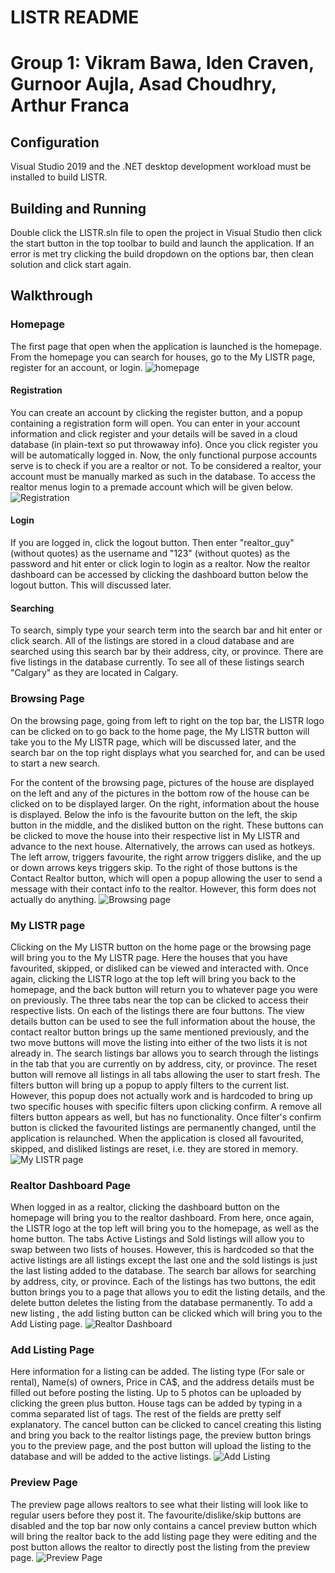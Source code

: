 ﻿# LISTR README
# Group 1: Vikram Bawa, Iden Craven, Gurnoor Aujla, Asad Choudhry, Arthur Franca 
## Configuration
Visual Studio 2019 and the .NET desktop development workload must be installed to build LISTR.
## Building and Running
 Double click the LISTR.sln file to open the project in Visual Studio then click the start button in the top toolbar to build and launch the application. If an error is met try clicking the build dropdown on the options bar, then clean solution and click start again. 

## Walkthrough

### Homepage
The first page that open when the application is launched is the homepage. From the homepage you can search for houses, go to the My LISTR page, register for an account, or login.
![homepage](https://i.imgur.com/4c5I6bG.png)

#### Registration
 You can create an account by clicking the register button, and a popup containing a registration form will open. You can enter in your account information and click register and your details will be saved in a cloud database (in plain-text so put throwaway info). Once you click register you will be automatically logged in. Now, the only functional purpose accounts serve is to check if you are a realtor or not. To be considered a realtor, your account must be manually marked as such in the database. To access the realtor menus login to a premade account which will be given below.
![Registration](https://i.imgur.com/7lQOlCA.png)
#### Login
If you are logged in, click the logout button. Then enter "realtor_guy" (without quotes) as the username and "123" (without quotes) as the password and hit enter or click login to login as a realtor. Now the realtor dashboard can be accessed by clicking the dashboard button below the logout button. This will discussed later.
 
 #### Searching
 To search, simply type your search term into the search bar and hit enter or click search. All of the listings are stored in a cloud database and are searched using this search bar by their address, city, or province. There are five listings in the database currently. To see all of these listings search "Calgary" as they are located in Calgary.

### Browsing Page
On the browsing page, going from left to right on the top bar, the LISTR logo can be clicked on to go back to the home page, the My LISTR button will take you to the My LISTR page, which will be discussed later, and the search bar on the top right displays what you searched for, and can be used to start a new search.

For the content of the browsing page, pictures of the house are displayed on the left and any of the pictures in the bottom row of the house can be clicked on to be displayed larger. On the right, information about the house is displayed. Below the info is the favourite button on the left, the skip button in the middle, and the disliked button on the right. These buttons can be clicked to move the house into their respective list in My LISTR and advance to the next house. Alternatively, the arrows can used as hotkeys. The left arrow, triggers favourite, the right arrow triggers dislike, and the up or down arrows keys triggers skip. To the right of those buttons is the Contact Realtor button, which will open a popup allowing the user to send a message with their contact info to the realtor. However, this form does not actually do anything. 
![Browsing page](https://i.imgur.com/1SQid93.png)
### My LISTR page
Clicking on the My LISTR button on the home page or the browsing page will bring you to the My LISTR page. Here the houses that you have favourited, skipped, or disliked can be viewed and interacted with. Once again, clicking the LISTR logo at the top left will bring you back to the homepage, and the back button will return you to whatever page you were on previously. The three tabs near the top can be clicked to access their respective lists. On each of the listings there are four buttons. The view details button can be used to see the full information about the house, the contact realtor button brings up the same mentioned previously, and the two move buttons will move the listing into either of the two lists it is not already in. The search listings bar allows you to search through the listings in the tab that you are currently on by address, city, or province. The reset button will remove all listings in all tabs allowing the user to start fresh. The filters button will bring up a popup to apply filters to the current list. However, this popup does not actually work and is hardcoded to bring up two specific houses with specific filters upon clicking confirm. A remove all filters button appears as well, but has no functionality. Once filter's confirm button is clicked the favourited listings are permanently changed, until the application is relaunched. When the application is closed all favourited, skipped, and disliked listings are reset, i.e. they are stored in memory. 
![My LISTR page](https://i.imgur.com/fp2a3Od.png)
### Realtor Dashboard Page
When logged in as a realtor, clicking the dashboard button on the homepage will bring you to the realtor dashboard. From here, once again, the LISTR logo at the top left will bring you to the homepage, as well as the home button. The tabs Active Listings and Sold listings will allow you to swap between two lists of houses. However, this is hardcoded so that the active listings are all listings except the last one and the sold listings is just the last listing added to the database. The search bar allows for searching by address, city, or province. Each of the listings has two buttons, the edit button brings you to a page that allows you to edit the listing details, and the delete button deletes the listing from the database permanently. To add a new listing , the add listing button can be clicked which will bring you to the Add Listing page.
![Realtor Dashboard](https://i.imgur.com/uUHJe5S.png)
### Add Listing Page
Here information for a listing can be added. The listing type (For sale or rental), Name(s) of owners, Price in CA$, and the address details must be filled out before posting the listing. Up to 5 photos can be uploaded by clicking the green plus button. House tags can be added by typing in a comma separated list of tags. The rest of the fields are pretty self explanatory. The cancel button can be clicked to cancel creating this listing and bring you back to the realtor listings page, the preview button brings you to the preview page, and the post button will upload the listing to the database and will be added to the active listings. 
![Add Listing](https://i.imgur.com/bQOow5H.png)
### Preview Page
The preview page allows realtors to see what their listing will look like to regular users before they post it. The favourite/dislike/skip buttons are disabled and the top bar now only contains a cancel preview button which will bring the realtor back to the add listing page they were editing and the post button allows the realtor to directly post the listing from the preview page.
![Preview Page](https://i.imgur.com/mhZ41z8.png)
